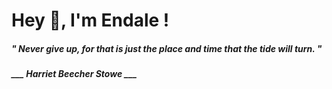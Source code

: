 <h1 title="head"> Hey 👋, I'm Endale !</h1>

**<h5><i>" Never give up, for that is just the place and time that the tide will turn. "</i></h5>**

*<b>___ Harriet Beecher Stowe ___</b>*
